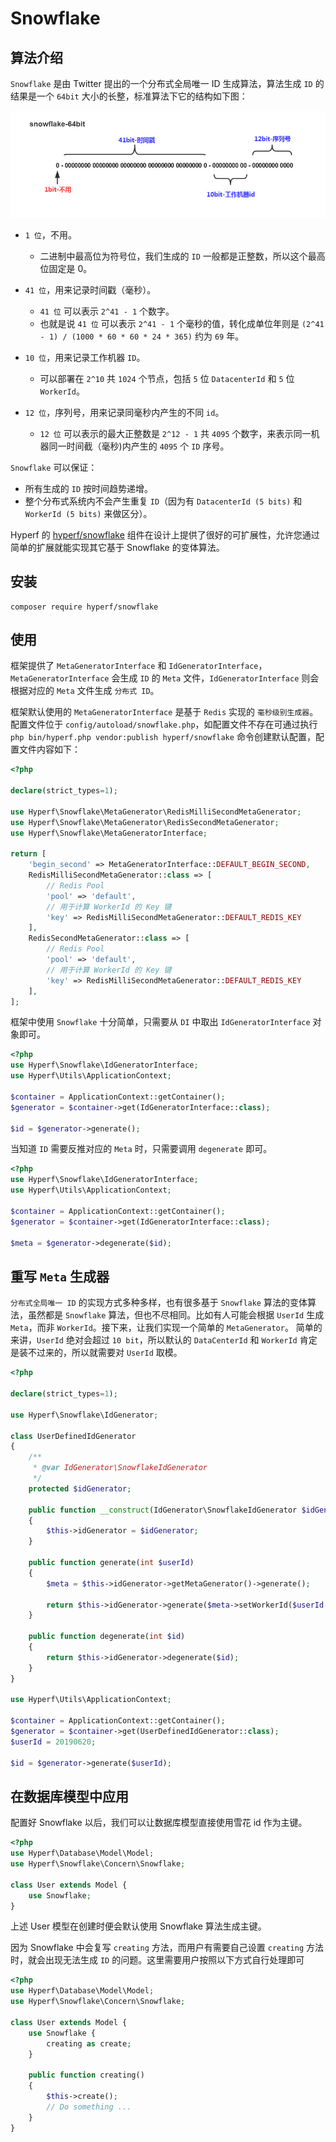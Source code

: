 # Snowflake

## 算法介绍

`Snowflake` 是由 Twitter 提出的一个分布式全局唯一 ID 生成算法，算法生成 `ID` 的结果是一个 `64bit` 大小的长整，标准算法下它的结构如下图：

![snowflake](imgs/snowflake.jpeg)

- `1 位`，不用。
  - 二进制中最高位为符号位，我们生成的 `ID` 一般都是正整数，所以这个最高位固定是 0。
  
- `41 位`，用来记录时间戳（毫秒）。
  - `41 位` 可以表示 `2^41 - 1` 个数字。
  - 也就是说 `41 位` 可以表示 `2^41 - 1` 个毫秒的值，转化成单位年则是 `(2^41 - 1) / (1000 * 60 * 60 * 24 * 365)` 约为 `69` 年。
  
- `10 位`，用来记录工作机器 `ID`。
  - 可以部署在 `2^10` 共 `1024` 个节点，包括 `5` 位 `DatacenterId` 和 `5` 位 `WorkerId`。
  
- `12 位`，序列号，用来记录同毫秒内产生的不同 `id`。
  - `12 位` 可以表示的最大正整数是 `2^12 - 1` 共 `4095` 个数字，来表示同一机器同一时间截（毫秒)内产生的 `4095` 个 `ID` 序号。

`Snowflake` 可以保证：

 - 所有生成的 `ID` 按时间趋势递增。
 - 整个分布式系统内不会产生重复 `ID`（因为有 `DatacenterId (5 bits)` 和 `WorkerId (5 bits)` 来做区分）。
 
Hyperf 的 [hyperf/snowflake](https://github.com/hyperf/snowflake) 组件在设计上提供了很好的可扩展性，允许您通过简单的扩展就能实现其它基于 Snowflake 的变体算法。

## 安装

```
composer require hyperf/snowflake
```

## 使用

框架提供了 `MetaGeneratorInterface` 和 `IdGeneratorInterface`，`MetaGeneratorInterface` 会生成 `ID` 的 `Meta` 文件，`IdGeneratorInterface` 则会根据对应的 `Meta` 文件生成 `分布式 ID`。

框架默认使用的 `MetaGeneratorInterface` 是基于 `Redis` 实现的 `毫秒级别生成器`。    
配置文件位于 `config/autoload/snowflake.php`，如配置文件不存在可通过执行 `php bin/hyperf.php vendor:publish hyperf/snowflake` 命令创建默认配置，配置文件内容如下：

```php
<?php

declare(strict_types=1);

use Hyperf\Snowflake\MetaGenerator\RedisMilliSecondMetaGenerator;
use Hyperf\Snowflake\MetaGenerator\RedisSecondMetaGenerator;
use Hyperf\Snowflake\MetaGeneratorInterface;

return [
    'begin_second' => MetaGeneratorInterface::DEFAULT_BEGIN_SECOND,
    RedisMilliSecondMetaGenerator::class => [
        // Redis Pool
        'pool' => 'default',
        // 用于计算 WorkerId 的 Key 键
        'key' => RedisMilliSecondMetaGenerator::DEFAULT_REDIS_KEY
    ],
    RedisSecondMetaGenerator::class => [
        // Redis Pool
        'pool' => 'default',
        // 用于计算 WorkerId 的 Key 键
        'key' => RedisMilliSecondMetaGenerator::DEFAULT_REDIS_KEY
    ],
];

```

框架中使用 `Snowflake` 十分简单，只需要从 `DI` 中取出 `IdGeneratorInterface` 对象即可。

```php
<?php
use Hyperf\Snowflake\IdGeneratorInterface;
use Hyperf\Utils\ApplicationContext;

$container = ApplicationContext::getContainer();
$generator = $container->get(IdGeneratorInterface::class);

$id = $generator->generate();
```

当知道 `ID` 需要反推对应的 `Meta` 时，只需要调用 `degenerate` 即可。

```php
<?php
use Hyperf\Snowflake\IdGeneratorInterface;
use Hyperf\Utils\ApplicationContext;

$container = ApplicationContext::getContainer();
$generator = $container->get(IdGeneratorInterface::class);

$meta = $generator->degenerate($id);
```

## 重写 `Meta` 生成器

`分布式全局唯一 ID` 的实现方式多种多样，也有很多基于 `Snowflake` 算法的变体算法，虽然都是 `Snowflake` 算法，但也不尽相同。比如有人可能会根据 `UserId` 生成 `Meta`，而非 `WorkerId`。接下来，让我们实现一个简单的 `MetaGenerator`。
简单的来讲，`UserId` 绝对会超过 `10 bit`，所以默认的 `DataCenterId` 和 `WorkerId` 肯定是装不过来的，所以就需要对 `UserId` 取模。

```php
<?php

declare(strict_types=1);

use Hyperf\Snowflake\IdGenerator;

class UserDefinedIdGenerator
{
    /**
     * @var IdGenerator\SnowflakeIdGenerator
     */
    protected $idGenerator;

    public function __construct(IdGenerator\SnowflakeIdGenerator $idGenerator)
    {
        $this->idGenerator = $idGenerator;
    }

    public function generate(int $userId)
    {
        $meta = $this->idGenerator->getMetaGenerator()->generate();

        return $this->idGenerator->generate($meta->setWorkerId($userId % 31));
    }

    public function degenerate(int $id)
    {
        return $this->idGenerator->degenerate($id);
    }
}

use Hyperf\Utils\ApplicationContext;

$container = ApplicationContext::getContainer();
$generator = $container->get(UserDefinedIdGenerator::class);
$userId = 20190620;

$id = $generator->generate($userId);

```

## 在数据库模型中应用

配置好 Snowflake 以后，我们可以让数据库模型直接使用雪花 id 作为主键。

```php
<?php
use Hyperf\Database\Model\Model;
use Hyperf\Snowflake\Concern\Snowflake;

class User extends Model {
    use Snowflake;
}
```

上述 User 模型在创建时便会默认使用 Snowflake 算法生成主键。

因为 Snowflake 中会复写 `creating` 方法，而用户有需要自己设置 `creating` 方法时，就会出现无法生成 `ID` 的问题。这里需要用户按照以下方式自行处理即可

```php
<?php
use Hyperf\Database\Model\Model;
use Hyperf\Snowflake\Concern\Snowflake;

class User extends Model {
    use Snowflake {
        creating as create;
    }

    public function creating()
    {
        $this->create();
        // Do something ...
    }
}
```
